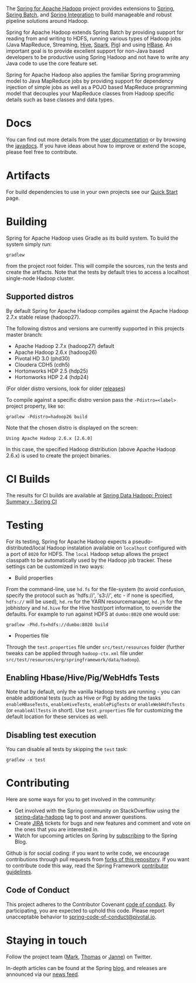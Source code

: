 The [Spring for Apache Hadoop](http://projects.spring.io/spring-hadoop/) project provides extensions to 
[Spring](http://projects.spring.io/spring-framework/), [Spring Batch](http://projects.spring.io/spring-batch/), 
and [Spring Integration](http://projects.spring.io/spring-integration/) to build manageable and robust pipeline 
solutions around Hadoop.

Spring for Apache Hadoop extends Spring Batch by providing support for reading from and writing to HDFS, running 
various types of Hadoop jobs (Java MapReduce, Streaming, [Hive](http://hive.apache.org), 
[Spark](http://spark.apache.org/), [Pig](http://pig.apache.org)) and using [HBase](http://hbase.apache.org). 
An important goal is to provide excellent support for non-Java based developers to be productive using Spring Hadoop 
and not have to write any Java code to use the core feature set.

Spring for Apache Hadoop also applies the familiar Spring programming model to Java MapReduce jobs by providing support 
for dependency injection of simple jobs as well as a POJO based MapReduce programming model that decouples your MapReduce 
classes from Hadoop specific details such as base classes and data types.

# Docs

You can find out more details from the [user documentation](http://docs.spring.io/spring-hadoop/docs/current/reference/html/) 
or by browsing the [javadocs](http://docs.spring.io/spring-hadoop/docs/current/api/). If you have ideas about how to improve 
or extend the scope, please feel free to contribute.

# Artifacts

For build dependencies to use in your own projects see our [Quick Start](http://projects.spring.io/spring-hadoop/#quick-start) page.

# Building

Spring for Apache Hadoop uses Gradle as its build system. To build the system simply run:

    gradlew

from the project root folder. This will compile the sources, run the tests and create the artifacts. Note that the tests by default 
tries to access a localhost single-node Hadoop cluster. 

## Supported distros

By default Spring for Apache Hadoop compiles against the Apache Hadoop 2.7.x stable relase (hadoop27).

The following distros and versions are currently supported in this projects master branch:

- Apache Hadoop 2.7.x (hadoop27) default
- Apache Hadoop 2.6.x (hadoop26)
- Pivotal HD 3.0 (phd30)
- Cloudera CDH5 (cdh5)
- Hortonworks HDP 2.5 (hdp25)
- Hortonworks HDP 2.4 (hdp24)

(For older distro versions, look for older [releases](https://github.com/spring-projects/spring-hadoop/releases))

To compile against a specific distro version pass the `-Pdistro=<label>` project property, like so:

    gradlew -Pdistro=hadoop26 build

Note that the chosen distro is displayed on the screen:

    Using Apache Hadoop 2.6.x [2.6.0]

In this case, the specified Hadoop distribution (above Apache Hadoop 2.6.x) is used to create the project binaries.

# CI Builds

The results for CI builds are available at [Spring Data Hadoop: Project Summary - Spring CI](https://build.spring.io/browse/SPRINGDATAHADOOP)

# Testing

For its testing, Spring for Apache Hadoop expects a pseudo-distributed/local Hadoop instalation available on `localhost` configured with a port 
of `8020` for HDFS. The `local` Hadoop setup allows the project classpath to be automatically used by the Hadoop job tracker. These settings 
can be customized in two ways:

* Build properties

From the command-line, use `hd.fs` for the file-system (to avoid confusion, specify the protocol such as 'hdfs://', 's3://', etc - if none is 
specified, `hdfs://` will be used), `hd.rm` for the YARN resourcemanager, `hd.jh` for the jobhistory and `hd.hive` for the Hive host/port 
information, to override the defaults. For example to run against HDFS at `dumbo:8020` one would use:

    gradlew -Phd.fs=hdfs://dumbo:8020 build

* Properties file

Through the `test.properties` file under `src/test/resources` folder (further tweaks can be applied through `hadoop-ctx.xml` file under `src/test/resources/org/springframework/data/hadoop`).

## Enabling Hbase/Hive/Pig/WebHdfs Tests
Note that by default, only the vanilla Hadoop tests are running - you can enable additional tests (such as Hive or Pig) by adding the tasks 
`enableHBaseTests`, `enableHiveTests`, `enablePigTests` or `enableWebHdfsTests` (or `enableAllTests` in short). Use `test.properties` file 
for customizing the default location for these services as well.

## Disabling test execution
You can disable all tests by skipping the `test` task:

    gradlew -x test


# Contributing

Here are some ways for you to get involved in the community:

* Get involved with the Spring community on StackOverflow using the [spring-data-hadoop](http://stackoverflow.com/questions/tagged/spring-data-hadoop) tag to post and answer questions.
* Create [JIRA](https://jira.spring.io/browse/SHDP) tickets for bugs and new features and comment and vote on the ones that you are interested in.
* Watch for upcoming articles on Spring by [subscribing](http://spring.io/blog.atom) to the Spring Blog.

Github is for social coding: if you want to write code, we encourage contributions through pull requests from 
[forks of this repository](http://help.github.com/forking/). If you want to contribute code this way, read the Spring Framework 
[contributor guidelines](https://github.com/spring-projects/spring-framework/blob/master/CONTRIBUTING.md).

## Code of Conduct
This project adheres to the Contributor Covenant [code of
conduct](CODE_OF_CONDUCT.adoc). By participating, you  are expected to uphold this code. Please report
unacceptable behavior to spring-code-of-conduct@pivotal.io.


# Staying in touch

Follow the project team ([Mark](http://twitter.com/markpollack), [Thomas](http://twitter.com/trisberg) or [Janne](https://twitter.com/tunebluez)) on Twitter.

In-depth articles can be found at the Spring [blog](http://spring.io/blog), and releases are announced via our [news feed](http://spring.io/blog/category/news).
